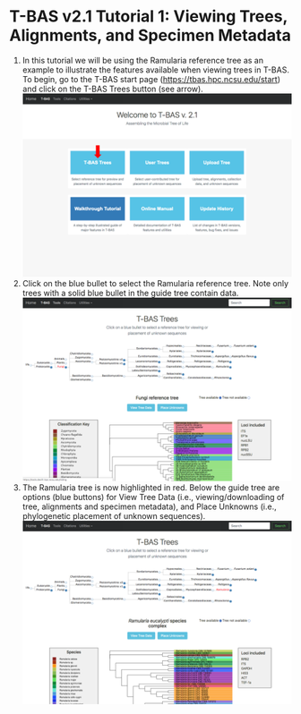 # T-BAS v2.1 Tutorial 1: Viewing Trees, Alignments, and Specimen Metadata

1. In this tutorial we will be using the Ramularia reference tree as an example to illustrate the features available when viewing trees in T-BAS. To begin, go to the T-BAS start page (https://tbas.hpc.ncsu.edu/start) and click on the T-BAS Trees button (see arrow).
![](images/tbas-tutorial/tutorial1.1.png)
2. Click on the blue bullet to select the Ramularia reference tree.  Note only trees with a solid blue bullet in the guide tree contain data.
![](images/tbas-tutorial/tutorial1.2.png)
3. The Ramularia tree is now highlighted in red.  Below the guide tree are options (blue buttons) for View Tree Data (i.e., viewing/downloading of tree, alignments and specimen metadata), and Place Unknowns (i.e., phylogenetic placement of unknown sequences).
![](images/tbas-tutorial/tutorial1.3.png)